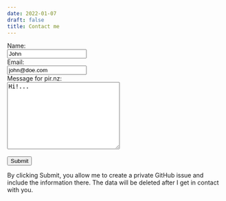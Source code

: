 ```yaml
---
date: 2022-01-07
draft: false
title: Contact me
---
```


<form action="/please/can-i?origin=form" method="post" enctype="multipart/form-data">
  <label for="name">Name:</label><br>
  <input type="text" id="name" name="name" value="John"><br>
  <label for="email">Email:</label><br>
  <input type="email" id="email" name="email" value="john@doe.com" required><br>
  <label for="reason">Message for pir.nz:</label><br>
  <textarea name="reason" id="reason" rows="10" cols="30">Hi!...</textarea>
    <br> <br>
  <input type="submit" value="Submit">
  <p>By clicking Submit, you allow me to create a private GitHub issue and include the information there. The data will be deleted after I get in contact with you.</p>
</form> 